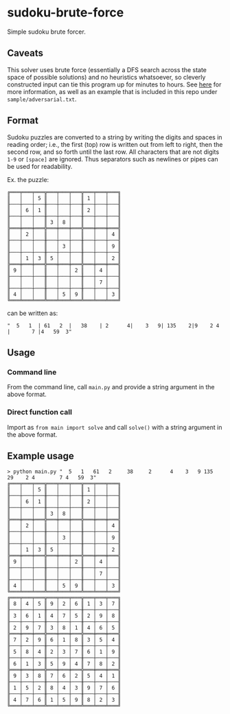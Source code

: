 # sudoku-brute-force

Simple sudoku brute forcer.

## Caveats

This solver uses brute force (essentially a DFS search across the state space of possible solutions) and no heuristics whatsoever, so cleverly constructed input can tie this program up for minutes to hours. See [here](https://www.flickr.com/photos/npcomplete/2361922699) for more information, as well as an example that is included in this repo under `sample/adversarial.txt`.

## Format

Sudoku puzzles are converted to a string by writing the digits and spaces in reading order; i.e., the first (top) row is written out from left to right, then the second row, and so forth until the last row. All characters that are not digits `1-9` or `[space]` are ignored. Thus separators such as newlines or pipes can be used for readability.

Ex. the puzzle:

```text
╔═══╤═══╤═══╦═══╤═══╤═══╦═══╤═══╤═══╗
║   │   │ 5 ║   │   │   ║ 1 │   │   ║
╟───┼───┼───╫───┼───┼───╫───┼───┼───╢
║   │ 6 │ 1 ║   │   │   ║ 2 │   │   ║
╟───┼───┼───╫───┼───┼───╫───┼───┼───╢
║   │   │   ║ 3 │ 8 │   ║   │   │   ║
╠═══╪═══╪═══╬═══╪═══╪═══╬═══╪═══╪═══╣
║   │ 2 │   ║   │   │   ║   │   │ 4 ║
╟───┼───┼───╫───┼───┼───╫───┼───┼───╢
║   │   │   ║   │ 3 │   ║   │   │ 9 ║
╟───┼───┼───╫───┼───┼───╫───┼───┼───╢
║   │ 1 │ 3 ║ 5 │   │   ║   │   │ 2 ║
╠═══╪═══╪═══╬═══╪═══╪═══╬═══╪═══╪═══╣
║ 9 │   │   ║   │   │ 2 ║   │ 4 │   ║
╟───┼───┼───╫───┼───┼───╫───┼───┼───╢
║   │   │   ║   │   │   ║   │ 7 │   ║
╟───┼───┼───╫───┼───┼───╫───┼───┼───╢
║ 4 │   │   ║   │ 5 │ 9 ║   │   │ 3 ║
╚═══╧═══╧═══╩═══╧═══╧═══╩═══╧═══╧═══╝
```

can be written as:

```text
"  5   1  | 61   2  |   38    | 2      4|    3   9| 135    2|9    2 4 |       7 |4   59  3"
```

## Usage

### Command line

From the command line, call `main.py` and provide a string argument in the above format.

### Direct function call

Import as `from main import solve` and call `solve()` with a string argument in the above format.

## Example usage

```text
> python main.py "  5   1   61   2     38     2      4    3   9 135    29    2 4        7 4   59  3"
╔═══╤═══╤═══╦═══╤═══╤═══╦═══╤═══╤═══╗
║   │   │ 5 ║   │   │   ║ 1 │   │   ║
╟───┼───┼───╫───┼───┼───╫───┼───┼───╢
║   │ 6 │ 1 ║   │   │   ║ 2 │   │   ║
╟───┼───┼───╫───┼───┼───╫───┼───┼───╢
║   │   │   ║ 3 │ 8 │   ║   │   │   ║
╠═══╪═══╪═══╬═══╪═══╪═══╬═══╪═══╪═══╣
║   │ 2 │   ║   │   │   ║   │   │ 4 ║
╟───┼───┼───╫───┼───┼───╫───┼───┼───╢
║   │   │   ║   │ 3 │   ║   │   │ 9 ║
╟───┼───┼───╫───┼───┼───╫───┼───┼───╢
║   │ 1 │ 3 ║ 5 │   │   ║   │   │ 2 ║
╠═══╪═══╪═══╬═══╪═══╪═══╬═══╪═══╪═══╣
║ 9 │   │   ║   │   │ 2 ║   │ 4 │   ║
╟───┼───┼───╫───┼───┼───╫───┼───┼───╢
║   │   │   ║   │   │   ║   │ 7 │   ║
╟───┼───┼───╫───┼───┼───╫───┼───┼───╢
║ 4 │   │   ║   │ 5 │ 9 ║   │   │ 3 ║
╚═══╧═══╧═══╩═══╧═══╧═══╩═══╧═══╧═══╝
╔═══╤═══╤═══╦═══╤═══╤═══╦═══╤═══╤═══╗
║ 8 │ 4 │ 5 ║ 9 │ 2 │ 6 ║ 1 │ 3 │ 7 ║
╟───┼───┼───╫───┼───┼───╫───┼───┼───╢
║ 3 │ 6 │ 1 ║ 4 │ 7 │ 5 ║ 2 │ 9 │ 8 ║
╟───┼───┼───╫───┼───┼───╫───┼───┼───╢
║ 2 │ 9 │ 7 ║ 3 │ 8 │ 1 ║ 4 │ 6 │ 5 ║
╠═══╪═══╪═══╬═══╪═══╪═══╬═══╪═══╪═══╣
║ 7 │ 2 │ 9 ║ 6 │ 1 │ 8 ║ 3 │ 5 │ 4 ║
╟───┼───┼───╫───┼───┼───╫───┼───┼───╢
║ 5 │ 8 │ 4 ║ 2 │ 3 │ 7 ║ 6 │ 1 │ 9 ║
╟───┼───┼───╫───┼───┼───╫───┼───┼───╢
║ 6 │ 1 │ 3 ║ 5 │ 9 │ 4 ║ 7 │ 8 │ 2 ║
╠═══╪═══╪═══╬═══╪═══╪═══╬═══╪═══╪═══╣
║ 9 │ 3 │ 8 ║ 7 │ 6 │ 2 ║ 5 │ 4 │ 1 ║
╟───┼───┼───╫───┼───┼───╫───┼───┼───╢
║ 1 │ 5 │ 2 ║ 8 │ 4 │ 3 ║ 9 │ 7 │ 6 ║
╟───┼───┼───╫───┼───┼───╫───┼───┼───╢
║ 4 │ 7 │ 6 ║ 1 │ 5 │ 9 ║ 8 │ 2 │ 3 ║
╚═══╧═══╧═══╩═══╧═══╧═══╩═══╧═══╧═══╝
```
